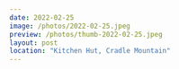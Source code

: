 ```yaml
---
date: 2022-02-25
image: /photos/2022-02-25.jpeg
preview: /photos/thumb-2022-02-25.jpeg
layout: post
location: "Kitchen Hut, Cradle Mountain"
---
```



